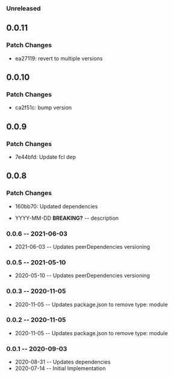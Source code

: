 ### Unreleased

## 0.0.11

### Patch Changes

- ea27119: revert to multiple versions

## 0.0.10

### Patch Changes

- ca2f51c: bump version

## 0.0.9

### Patch Changes

- 7e44bfd: Update fcl dep

## 0.0.8

### Patch Changes

- 160bb70: Updated dependencies

- YYYY-MM-DD **BREAKING?** -- description

### 0.0.6 -- 2021-06-03

- 2021-06-03 -- Updates peerDependencies versioning

### 0.0.5 -- 2021-05-10

- 2020-05-10 -- Updates peerDependencies versioning

### 0.0.3 -- 2020-11-05

- 2020-11-05 -- Updates package.json to remove type: module

### 0.0.2 -- 2020-11-05

- 2020-11-05 -- Updates package.json to remove type: module

### 0.0.1 -- 2020-09-03

- 2020-08-31 -- Updates dependencies
- 2020-07-14 -- Initial Implementation
